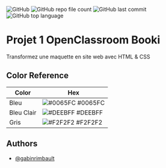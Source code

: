 
![GitHub](https://img.shields.io/github/license/GabinRimbault/Booki) ![GitHub repo file count](https://img.shields.io/github/directory-file-count/GabinRimbault/Booki)  ![GitHub last commit](https://img.shields.io/github/last-commit/GabinRimbault/Booki) ![GitHub top language](https://img.shields.io/github/languages/top/GabinRimbault/Booki)

# Projet 1 OpenClassroom Booki

Transformez une maquette en site web avec HTML & CSS

## Color Reference

| Color         | Hex                                                              |
|---------------| ---------------------------------------------------------------- |
| Bleu          | ![#0065FC](https://via.placeholder.com/10/0065FC?text=+) #0065FC |
| Bleu Clair    | ![#DEEBFF](https://via.placeholder.com/10/DEEBFF?text=+) #DEEBFF |
| Gris          | ![#F2F2F2](https://via.placeholder.com/10/F2F2F2?text=+) #F2F2F2 |


## Authors

- [@gabinrimbault](https://github.com/GabinRimbault)